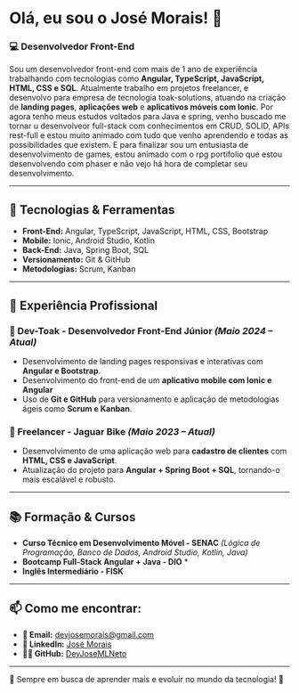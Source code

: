 # Olá, eu sou o José Morais! 👋

### 💻 Desenvolvedor Front-End

Sou um desenvolvedor front-end com mais de 1 ano de experiência trabalhando com tecnologias como **Angular, TypeScript, JavaScript, HTML, CSS e SQL**. Atualmente trabalho em projetos freelancer, e desenvolvo para empresa de tecnologia toak-solutions, atuando na criação de **landing pages**, **aplicações web** e **aplicativos móveis com Ionic**. Por agora tenho meus estudos voltados para Java e spring, venho buscado me tornar u desenvolveor full-stack com conhecimentos em CRUD, SOLID, APIs rest-full e estou muito animado com tudo que venho aprendendo e todas as possibilidades que existem. E para finalizar sou um entusiasta de desenvolvimento de games, estou animado com o rpg portifolio que estou desenvolvendo com phaser e não vejo há hora de completar seu desenvolvimento.

---

## 🚀 Tecnologias & Ferramentas

- **Front-End:** Angular, TypeScript, JavaScript, HTML, CSS, Bootstrap
- **Mobile:** Ionic, Android Studio, Kotlin
- **Back-End:** Java, Spring Boot, SQL
- **Versionamento:** Git & GitHub
- **Metodologias:** Scrum, Kanban

---

## 💼 Experiência Profissional

### 🏢 Dev-Toak - Desenvolvedor Front-End Júnior *(Maio 2024 – Atual)*
- Desenvolvimento de landing pages responsivas e interativas com **Angular e Bootstrap**.
- Desenvolvimento do front-end de um **aplicativo mobile com Ionic e Angular**
- Uso de **Git e GitHub** para versionamento e aplicação de metodologias ágeis como **Scrum e Kanban**.

### 🚴 Freelancer - Jaguar Bike *(Maio 2023 – Atual)*
- Desenvolvimento de uma aplicação web para **cadastro de clientes** com **HTML, CSS e JavaScript**.
- Atualização do projeto para **Angular + Spring Boot + SQL**, tornando-o mais escalável e robusto.

---

## 📚 Formação & Cursos
- **Curso Técnico em Desenvolvimento Móvel - SENAC** *(Lógica de Programação, Banco de Dados, Android Studio, Kotlin, Java)*
- **Bootcamp Full-Stack Angular + Java - DIO** *
- **Inglês Intermediário - FISK**

---

## 📫 Como me encontrar:
- **📧 Email:** devjosemorais@gmail.com
- **💼 LinkedIn:** [José Morais](https://www.linkedin.com/in/jos%C3%A9-morais)
- **👨‍💻 GitHub:** [DevJoseMLNeto](https://github.com/DevJoseMLNeto)

---

📌 Sempre em busca de aprender mais e evoluir no mundo da tecnologia! 🚀
